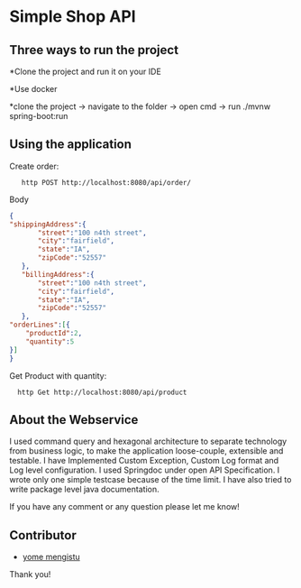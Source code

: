 # Simple Shop API
## <a name="contributor"></a>Three ways to run the project
*Clone the project and run it on your IDE

*Use docker 

*clone the project -> navigate to the folder -> open cmd -> run ./mvnw spring-boot:run


## <a name="using-application"></a>Using the application
Create order:

       http POST http://localhost:8080/api/order/
 

Body
```json
{
"shippingAddress":{
       "street":"100 n4th street",
       "city":"fairfield",
       "state":"IA",
       "zipCode":"52557"
   },
   "billingAddress":{
       "street":"100 n4th street",
       "city":"fairfield",
       "state":"IA",
       "zipCode":"52557"
   },
"orderLines":[{
    "productId":2,
    "quantity":5
}]
}
```
Get Product with quantity:

      http Get http://localhost:8080/api/product
  
## <a name=""></a>About the Webservice

I used command query and hexagonal architecture to separate technology from business logic, to make the application loose-couple, extensible and testable.
I have Implemented Custom Exception, Custom Log format and Log level configuration.
I used Springdoc under open API Specification.
I wrote only one simple testcase because of the time limit.
I have also tried to write package level java documentation.



If you have any comment or any question please let me know!


## <a name="contributor"></a>Contributor

* [yome mengistu](https://www.linkedin.com/yome-mengistu)

Thank you!
